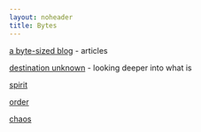 ```yaml
---
layout: noheader
title: Bytes
---
```


[a byte-sized blog](./bytes.html) - articles

[destination unknown](./journal.html) - looking deeper into what is

[spirit](./spiritdir.html)

[order](./a_order.html)

[chaos](./chaos.html)
<br><br><br><br><br><br><br>

